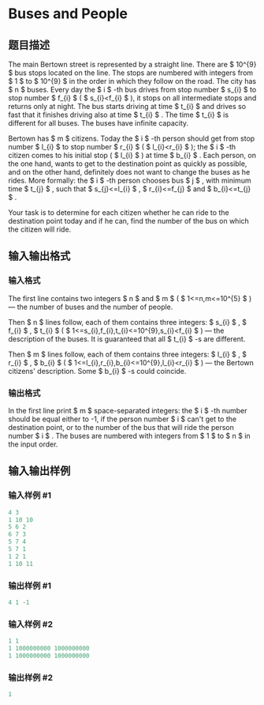 # Buses and People

## 题目描述

The main Bertown street is represented by a straight line. There are $ 10^{9} $ bus stops located on the line. The stops are numbered with integers from $ 1 $ to $ 10^{9} $ in the order in which they follow on the road. The city has $ n $ buses. Every day the $ i $ -th bus drives from stop number $ s_{i} $ to stop number $ f_{i} $ ( $ s_{i}&lt;f_{i} $ ), it stops on all intermediate stops and returns only at night. The bus starts driving at time $ t_{i} $ and drives so fast that it finishes driving also at time $ t_{i} $ . The time $ t_{i} $ is different for all buses. The buses have infinite capacity.

Bertown has $ m $ citizens. Today the $ i $ -th person should get from stop number $ l_{i} $ to stop number $ r_{i} $ ( $ l_{i}&lt;r_{i} $ ); the $ i $ -th citizen comes to his initial stop ( $ l_{i} $ ) at time $ b_{i} $ . Each person, on the one hand, wants to get to the destination point as quickly as possible, and on the other hand, definitely does not want to change the buses as he rides. More formally: the $ i $ -th person chooses bus $ j $ , with minimum time $ t_{j} $ , such that $ s_{j}<=l_{i} $ , $ r_{i}<=f_{j} $ and $ b_{i}<=t_{j} $ .

Your task is to determine for each citizen whether he can ride to the destination point today and if he can, find the number of the bus on which the citizen will ride.

## 输入输出格式

### 输入格式

The first line contains two integers $ n $ and $ m $ ( $ 1<=n,m<=10^{5} $ ) — the number of buses and the number of people.

Then $ n $ lines follow, each of them contains three integers: $ s_{i} $ , $ f_{i} $ , $ t_{i} $ ( $ 1<=s_{i},f_{i},t_{i}<=10^{9},s_{i}&lt;f_{i} $ ) — the description of the buses. It is guaranteed that all $ t_{i} $ -s are different.

Then $ m $ lines follow, each of them contains three integers: $ l_{i} $ , $ r_{i} $ , $ b_{i} $ ( $ 1<=l_{i},r_{i},b_{i}<=10^{9},l_{i}&lt;r_{i} $ ) — the Bertown citizens' description. Some $ b_{i} $ -s could coincide.

### 输出格式

In the first line print $ m $ space-separated integers: the $ i $ -th number should be equal either to -1, if the person number $ i $ can't get to the destination point, or to the number of the bus that will ride the person number $ i $ . The buses are numbered with integers from $ 1 $ to $ n $ in the input order.

## 输入输出样例

### 输入样例 #1

```cpp
4 3
1 10 10
5 6 2
6 7 3
5 7 4
5 7 1
1 2 1
1 10 11

```
### 输出样例 #1

```cpp
4 1 -1

```
### 输入样例 #2

```cpp
1 1
1 1000000000 1000000000
1 1000000000 1000000000

```
### 输出样例 #2

```cpp
1

```
